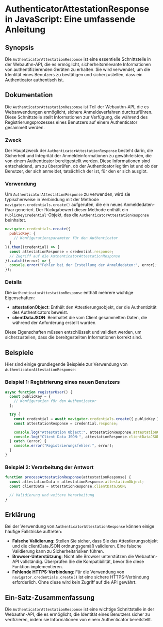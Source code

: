 <!--
Meta Description: # AuthenticatorAttestationResponse in JavaScript: Eine umfassende Anleitung ## Synopsis Die `AuthenticatorAttestationResponse` ist eine essentielle Sc...
Meta Keywords: die, der, authenticatorattestationresponse, ist, sie
-->

# AuthenticatorAttestationResponse in JavaScript: Eine umfassende Anleitung

## Synopsis
Die `AuthenticatorAttestationResponse` ist eine essentielle Schnittstelle in der Webauthn-API, die es ermöglicht, sicherheitsrelevante Informationen von authentifizierenden Geräten zu erhalten. Sie wird verwendet, um die Identität eines Benutzers zu bestätigen und sicherzustellen, dass ein Authenticator authentisch ist.

## Dokumentation
Die `AuthenticatorAttestationResponse` ist Teil der Webauthn-API, die es Webanwendungen ermöglicht, sichere Anmeldeverfahren durchzuführen. Diese Schnittstelle stellt Informationen zur Verfügung, die während des Registrierungsprozesses eines Benutzers auf einem Authenticator gesammelt werden. 

### Zweck
Der Hauptzweck der `AuthenticatorAttestationResponse` besteht darin, die Sicherheit und Integrität der Anmeldeinformationen zu gewährleisten, die von einem Authenticator bereitgestellt werden. Diese Informationen sind entscheidend, um zu überprüfen, ob der Authenticator legitim ist und ob der Benutzer, der sich anmeldet, tatsächlich der ist, für den er sich ausgibt.

### Verwendung
Um `AuthenticatorAttestationResponse` zu verwenden, wird sie typischerweise in Verbindung mit der Methode `navigator.credentials.create()` aufgerufen, die ein neues Anmeldedaten-Paar generiert. Der Rückgabewert dieser Methode enthält ein `PublicKeyCredential`-Objekt, das die `AuthenticatorAttestationResponse` beinhaltet.

```javascript
navigator.credentials.create({
  publicKey: {
    // Konfigurationsparameter für den Authenticator
  }
}).then((credential) => {
  const attestationResponse = credential.response;
  // Zugriff auf die AuthenticatorAttestationResponse
}).catch((error) => {
  console.error("Fehler bei der Erstellung der Anmeldedaten:", error);
});
```

### Details
Die `AuthenticatorAttestationResponse` enthält mehrere wichtige Eigenschaften:
- **attestationObject**: Enthält den Attestierungsobjekt, der die Authentizität des Authenticators beweist.
- **clientDataJSON**: Beinhaltet die vom Client gesammelten Daten, die während der Anforderung erstellt wurden.

Diese Eigenschaften müssen entschlüsselt und validiert werden, um sicherzustellen, dass die bereitgestellten Informationen korrekt sind.

## Beispiele
Hier sind einige grundlegende Beispiele zur Verwendung von `AuthenticatorAttestationResponse`:

### Beispiel 1: Registrierung eines neuen Benutzers
```javascript
async function registerUser() {
  const publicKey = {
    // Konfiguration für den Authenticator
  };

  try {
    const credential = await navigator.credentials.create({ publicKey });
    const attestationResponse = credential.response;

    console.log("Attestation Object:", attestationResponse.attestationObject);
    console.log("Client Data JSON:", attestationResponse.clientDataJSON);
  } catch (error) {
    console.error("Registrierungsfehler:", error);
  }
}
```

### Beispiel 2: Verarbeitung der Antwort
```javascript
function processAttestationResponse(attestationResponse) {
  const attestationData = attestationResponse.attestationObject;
  const clientData = attestationResponse.clientDataJSON;

  // Validierung und weitere Verarbeitung
}
```

## Erklärung
Bei der Verwendung von `AuthenticatorAttestationResponse` können einige häufige Fallstricke auftreten:
- **Falsche Validierung**: Stellen Sie sicher, dass Sie das Attestierungsobjekt und die clientDataJSON ordnungsgemäß validieren. Eine falsche Validierung kann zu Sicherheitsrisiken führen.
- **Browser-Unterstützung**: Nicht alle Browser unterstützen die Webauthn-API vollständig. Überprüfen Sie die Kompatibilität, bevor Sie diese Funktion implementieren.
- **Fehlende HTTPS-Verbindung**: Für die Verwendung von `navigator.credentials.create()` ist eine sichere HTTPS-Verbindung erforderlich. Ohne diese wird kein Zugriff auf die API gewährt.

## Ein-Satz-Zusammenfassung
Die `AuthenticatorAttestationResponse` ist eine wichtige Schnittstelle in der Webauthn-API, die es ermöglicht, die Identität eines Benutzers sicher zu verifizieren, indem sie Informationen von einem Authenticator bereitstellt.
